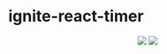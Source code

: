 # ignite-react-timer

<div align="center">
  <img src="https://user-images.githubusercontent.com/98776713/186251321-ebeac42f-42b5-4952-942a-3985fd8193a6.gif">
  <img src="https://user-images.githubusercontent.com/98776713/186250815-0526d373-f6b1-4d84-b56a-eaf4ea423607.png">
</div>
